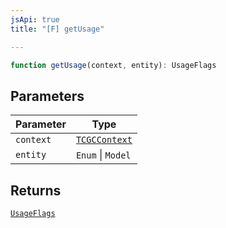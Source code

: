 ```yaml
---
jsApi: true
title: "[F] getUsage"

---
```

```ts
function getUsage(context, entity): UsageFlags
```

## Parameters

| Parameter | Type |
| ------ | ------ |
| `context` | [`TCGCContext`](../interfaces/TCGCContext.md) |
| `entity` | `Enum` \| `Model` |

## Returns

[`UsageFlags`](../enumerations/UsageFlags.md)
